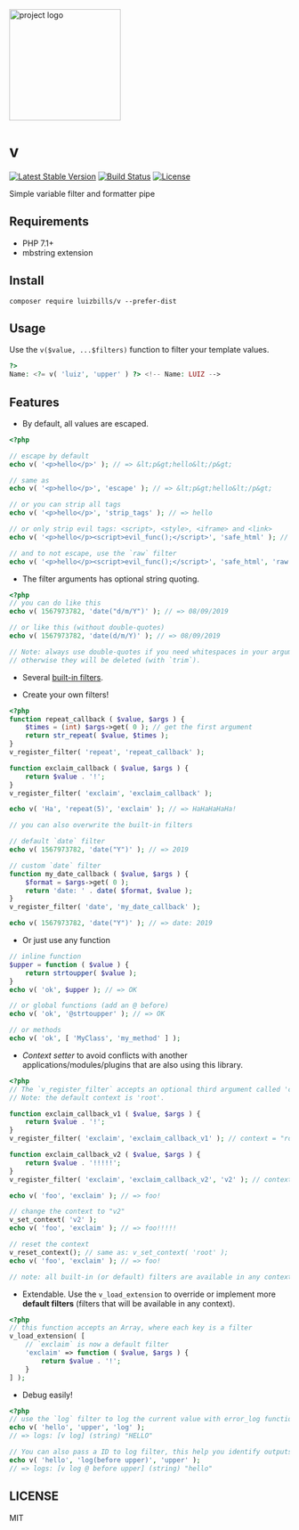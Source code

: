 <img src="https://i.postimg.cc/rw3HtgB8/v-logo.png" alt="project logo" width="200"/>

# v

[![Latest Stable Version](https://poser.pugx.org/luizbills/v/v/stable)](https://packagist.org/packages/luizbills/v)
[![Build Status](https://travis-ci.org/luizbills/v.svg?branch=master)](https://travis-ci.org/luizbills/v)
[![License](https://poser.pugx.org/luizbills/v/license)](https://packagist.org/packages/luizbills/v)

Simple variable filter and formatter pipe

## Requirements

- PHP 7.1+
- mbstring extension

## Install

```
composer require luizbills/v --prefer-dist
```

## Usage

Use the `v($value, ...$filters)` function to filter your template values.

```php
?>
Name: <?= v( 'luiz', 'upper' ) ?> <!-- Name: LUIZ -->
```

## Features

- By default, all values are escaped.

```php
<?php

// escape by default
echo v( '<p>hello</p>' ); // => &lt;p&gt;hello&lt;/p&gt;

// same as
echo v( '<p>hello</p>', 'escape' ); // => &lt;p&gt;hello&lt;/p&gt;

// or you can strip all tags
echo v( '<p>hello</p>', 'strip_tags' ); // => hello

// or only strip evil tags: <script>, <style>, <iframe> and <link>
echo v( '<p>hello</p><script>evil_func();</script>', 'safe_html' ); // => &lt;p&gt;hello&lt;/p&gt;

// and to not escape, use the `raw` filter
echo v( '<p>hello</p><script>evil_func();</script>', 'safe_html', 'raw' ); // => <p>hello</p>
```

- The filter arguments has optional string quoting.

```php
<?php
// you can do like this
echo v( 1567973782, 'date("d/m/Y")' ); // => 08/09/2019

// or like this (without double-quotes)
echo v( 1567973782, 'date(d/m/Y)' ); // => 08/09/2019

// Note: always use double-quotes if you need whitespaces in your argument,
// otherwise they will be deleted (with `trim`).
```

- Several [built-in filters](src/filters).

- Create your own filters!

```php
<?php
function repeat_callback ( $value, $args ) {
	$times = (int) $args->get( 0 ); // get the first argument
	return str_repeat( $value, $times );
}
v_register_filter( 'repeat', 'repeat_callback' );

function exclaim_callback ( $value, $args ) {
	return $value . '!';
}
v_register_filter( 'exclaim', 'exclaim_callback' );

echo v( 'Ha', 'repeat(5)', 'exclaim' ); // => HaHaHaHaHa!

// you can also overwrite the built-in filters

// default `date` filter
echo v( 1567973782, 'date("Y")' ); // => 2019

// custom `date` filter
function my_date_callback ( $value, $args ) {
	$format = $args->get( 0 );
	return 'date: ' . date( $format, $value );
}
v_register_filter( 'date', 'my_date_callback' );

echo v( 1567973782, 'date("Y")' ); // => date: 2019
```

- Or just use any function

```php
// inline function
$upper = function ( $value ) {
	return strtoupper( $value );
}
echo v( 'ok', $upper ); // => OK

// or global functions (add an @ before)
echo v( 'ok', '@strtoupper' ); // => OK

// or methods
echo v( 'ok', [ 'MyClass', 'my_method' ] );
```

- *Context setter* to avoid conflicts with another applications/modules/plugins that are also using this library.

```php
<?php
// The `v_register_filter` accepts an optional third argument called 'context'.
// Note: the default context is 'root'.

function exclaim_callback_v1 ( $value, $args ) {
	return $value . '!';
}
v_register_filter( 'exclaim', 'exclaim_callback_v1' ); // context = "root"

function exclaim_callback_v2 ( $value, $args ) {
	return $value . '!!!!!';
}
v_register_filter( 'exclaim', 'exclaim_callback_v2', 'v2' ); // context = "v2"

echo v( 'foo', 'exclaim' ); // => foo!

// change the context to "v2"
v_set_context( 'v2' );
echo v( 'foo', 'exclaim' ); // => foo!!!!!

// reset the context
v_reset_context(); // same as: v_set_context( 'root' );
echo v( 'foo', 'exclaim' ); // => foo!

// note: all built-in (or default) filters are available in any context
```

- Extendable. Use the `v_load_extension` to override or implement more **default filters** (filters that will be available in any context).

```php
<?php
// this function accepts an Array, where each key is a filter
v_load_extension( [
	// `exclaim` is now a default filter
	'exclaim' => function ( $value, $args ) {
		return $value . '!';
	}
] );
```

- Debug easily!

```php
<?php
// use the `log` filter to log the current value with error_log function
echo v( 'hello', 'upper', 'log' );
// => logs: [v log] (string) "HELLO"

// You can also pass a ID to log filter, this help you identify outputs
echo v( 'hello', 'log(before upper)', 'upper' );
// => logs: [v log @ before upper] (string) "hello"

```

## LICENSE

MIT
